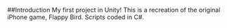 ##Introduction
My first project in Unity! This is a recreation of the original iPhone game, Flappy Bird. Scripts coded in C#.
